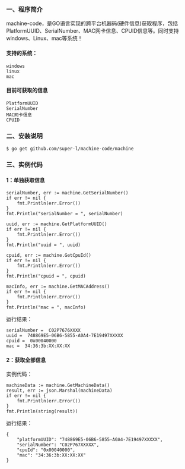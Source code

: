 ### 一、程序简介

machine-code，是GO语言实现的跨平台机器码(硬件信息)获取程序，包括PlatformUUID、SerialNumber、MAC网卡信息、CPUID信息等。同时支持windows、Linux、mac等系统！


#### 支持的系统：
    windows
    linux
    mac

#### 目前可获取的信息
    PlatformUUID
    SerialNumber
    MAC网卡信息
    CPUID

### 二、安装说明

```
$ go get github.com/super-l/machine-code/machine
```


### 三、实例代码

#### 1：单独获取信息
```
serialNumber, err := machine.GetSerialNumber()
if err != nil {
    fmt.Println(err.Error())
}
fmt.Println("serialNumber = ", serialNumber)

uuid, err := machine.GetPlatformUUID()
if err != nil {
    fmt.Println(err.Error())
}
fmt.Println("uuid = ", uuid)

cpuid, err := machine.GetCpuId()
if err != nil {
    fmt.Println(err.Error())
}
fmt.Println("cpuid = ", cpuid)

macInfo, err := machine.GetMACAddress()
if err != nil {
    fmt.Println(err.Error())
}
fmt.Println("mac = ", macInfo)
```

运行结果：

```
serialNumber =  C02P7676XXXX
uuid =  748869E5-06B6-5855-A0A4-7E19497XXXXX
cpuid =  0x00040000
mac =  34:36:3b:XX:XX:XX

```

#### 2：获取全部信息

实例代码：
```
machineData := machine.GetMachineData()
result, err := json.Marshal(machineData)
if err != nil {
    fmt.Println(err.Error())
}
fmt.Println(string(result))
```

运行结果：

```
{
    "platformUUID": "748869E5-06B6-5855-A0A4-7E19497XXXXX",
    "serialNumber": "C02P767XXXXX",
    "cpuId": "0x00040000",
    "mac": "34:36:3b:XX:XX:XX"
}

```